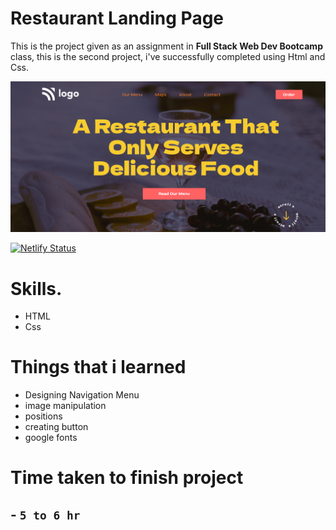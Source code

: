 # Restaurant Landing Page


This is the project given as an assignment in __Full Stack Web Dev Bootcamp__ class, this is the second project, i've successfully completed using Html and Css.

![Restaurant Landing Page](/127.0.0.1_5500_%20(4).png)

[![Netlify Status](https://api.netlify.com/api/v1/badges/0d9fcae7-4315-46ac-884d-41ca7969c9a1/deploy-status)](https://incomparable-figolla-ed1b7d.netlify.app/)

 # Skills.
 - HTML
 - Css

# Things that i learned
- Designing Navigation Menu
- image manipulation
- positions
- creating button
- google fonts

# Time taken to finish project

## - `5 to 6 hr` 